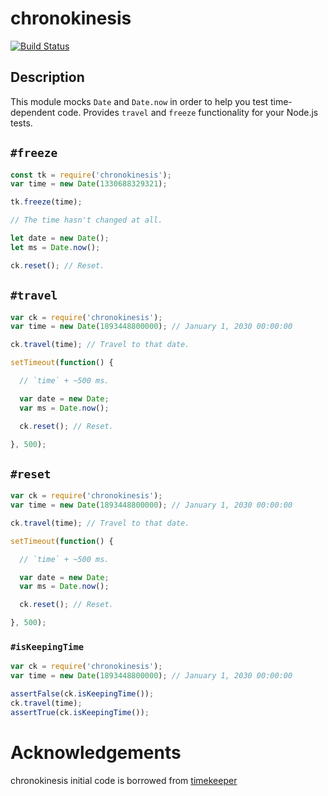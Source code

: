 chronokinesis
=============

[![Build Status](https://travis-ci.org/paed01/chronokinesis.svg?branch=master)](https://travis-ci.org/paed01/chronokinesis)

## Description

This module mocks `Date` and `Date.now` in order to help you test time-dependent code.
Provides `travel` and `freeze` functionality for your Node.js tests.

## `#freeze`

```javascript
const tk = require('chronokinesis');
var time = new Date(1330688329321);

tk.freeze(time);

// The time hasn't changed at all.

let date = new Date();
let ms = Date.now();

ck.reset(); // Reset.

```

## `#travel`

```javascript
var ck = require('chronokinesis');
var time = new Date(1893448800000); // January 1, 2030 00:00:00

ck.travel(time); // Travel to that date.

setTimeout(function() {

  // `time` + ~500 ms.

  var date = new Date;
  var ms = Date.now();

  ck.reset(); // Reset.

}, 500);
```

## `#reset`

```javascript
var ck = require('chronokinesis');
var time = new Date(1893448800000); // January 1, 2030 00:00:00

ck.travel(time); // Travel to that date.

setTimeout(function() {

  // `time` + ~500 ms.

  var date = new Date;
  var ms = Date.now();

  ck.reset(); // Reset.

}, 500);
```

### `#isKeepingTime`

```javascript
var ck = require('chronokinesis');
var time = new Date(1893448800000); // January 1, 2030 00:00:00

assertFalse(ck.isKeepingTime());
ck.travel(time);
assertTrue(ck.isKeepingTime());
```

# Acknowledgements

chronokinesis initial code is borrowed from [timekeeper](https://github.com/vesln/timekeeper)
